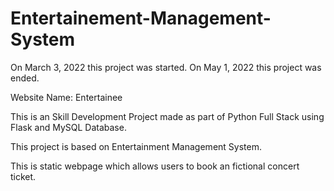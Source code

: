 # Entertainement-Management-System

On March 3, 2022 this project was started.
On May 1, 2022 this project was ended.

Website Name: Entertainee

This is an Skill Development Project made as part of Python Full Stack using Flask and MySQL Database.

This project is based on Entertainment Management System.

This is static webpage which allows users to book an fictional concert ticket.

